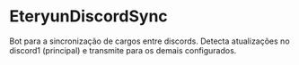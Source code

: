 ﻿# EteryunDiscordSync

Bot para a sincronização de cargos entre discords.
Detecta atualizações no discord1 (principal) e transmite para os demais configurados.
